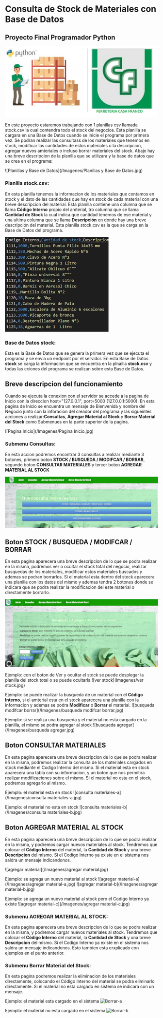 # Consulta de Stock de Materiales con Base de Datos
## Proyecto Final Programador Python

![ControlDeStock](/Imagenes/ControlDeStock.jpg)


En este proyecto estaremos trabajando con 1 planillas csv llamada stock.csv la cual contendra todo el stock del negocios. Esta planilla se cargara en una Base de Datos cuando se inicie el programa por primera vez. Se podran realizar las consultass de los materiales que tenemos en stock, modificar las cantidades de estos materiales o la descripcion, agregar nuevos amteriales o incluso borrar materiales del stock. 
Abajo hay una breve descripcion de la planilla que se utilizara y la base de datos que se crea en el programa:

![Planillas y Base de Datos](/Imagenes/Planillas y Base de Datos.jpg)

### Planilla **stock.csv**: 
En esta planilla tenemos la informacion de los materiales que contamos en stock y el dato de las cantidades que hay en stock de cada material con una breve descripcion del material. Esta planilla contiene una columna que se llama **Código Interno** propio del amterial, tro columna que se llama **Cantidad de Stock** la cual indica que cantidad tenemos de ese material y una ultima columna que se llama **Descripción** en donde hay una breve descripción del material. Esta planilla stock.csv es la que se carga en la Base de Datos del programa.

![stock](/Imagenes/stock.jpg)

### Base de Datos **stock**: 
Esta es la Base de Datos que se genera la primera vez que se ejecuta el programa y se envia un endpoint por el servidor. En esta Base de Datos **stock** se carga la informacion que se encuentra en la plnailla **stock.csv** y todas las cciones del programa se realizan sobre esta Base de Datos. 


## Breve descripcion del funcionamiento

Cuando se ejecuta la conexion con el servidor se accede a la pagina de Inicio con la direccion host="127.0.0.1", port=5000 (127.0.0.1:5000). En esta pagina de Inicio se encuentra un mensaje de Bienvenida y nombre del Negocio junto con la inforacion del creador del programa y las sigueintes acciones a realizar:**Consultas**, **Agregar Material al Stock** y **Borrar Material del Stock** como Submenues en la parte superior de la pagina.

![Pagina Inicio](/Imagenes/Pagina Inicio.jpg)


### Submenu **Consultas**: 
En esta accion podremos encontrar 3 consultas a realizar mediante 3 botones, primero boton **STOCK / BUSQUEDA / MODIFCAR / BORRAR**, segundo boton **CONSULTAR MATERIALES** y tercer boton **AGREGAR MATERIAL AL STOCK** 

![Consulta-a](/Imagenes/Consulta-a.jpg)

## Boton **STOCK / BUSQUEDA / MODIFCAR / BORRAR**
En esta pagina aparecera una breve descripcion de lo que se podra realizar en la misma, podremos ver o ocultar el stock total del negocio, realizar busquedas de los materiales, modificar estos materiales buscados y ademas se podran borrarlos. Si el material esta dentro del stock aparecera una planilla con los datos del mismo y ademas tendra 2 botones donde se indicara que se podra realizar la modificacion del este material o directamente borrarlo.

![stock-busqueda-modificar-borrar](/Imagenes/stock-busqueda-modificar-borrar.jpg)

Ejemplo: con el boton de Ver y ocultar el stock se puede desplegar la planilla del stock total o se puede ocultarla
![ver stock](Imagenes/ver stock.jpg)

Ejemplo: se puede realizar la busqueda de un material con el **Código Interno**, si el amterial esta en el stock aparecera una planilla con la informacion y ademas se podra **Modificar** o **Borrar** el material.
![busqueda modifcar borrar](/Imagenes/busqueda modifcar borrar.jpg)

Ejemplo: si se realiza una busqueda y el material no esta cargado en la planilla, el mismo se podra agregar al stock
![busqueda agregar](/Imagenes/busqueda agregar.jpg)

## Boton **CONSULTAR MATERIALES**
En esta pagina aparecera una breve descripcion de lo que se podra realizar en la misma, podremos realizar la consulta de los materiales cargados en stock mediante el Codigo Interno del mismo. Si el material esta en stock aparecera una tabla con su informacion, y un boton que nos permitira realizar modificaciones sobre el mismo. Si el material no esta en el stock, podremos agregarlo al mismo.

Ejemplo: el material esta en stock
![consulta materiales-a](/Imagenes/consulta materiales-a.jpg)

Ejemplo: el material no esta en stock
![consulta materiales-b](/Imagenes/consulta materiales-b.jpg)

## Boton **AGREGAR MATERIAL AL STOCK**
En esta pagina aparecera una breve descripcion de lo que se podra realizar en la misma, y podremos cargar nuevos materiales al stock. Tendremos que colocar el **Código Interno** del material, la **Cantidad de Stock** y una breve **Descripcion** del mismo. Si el Codigo Interno ya existe en el sistema nos saldra un mensaje indicandonos.

![agregar material](/Imagenes/agregar material.jpg)

Ejemplo: se agrega un nuevo material al stock
![agregar material-a](/Imagenes/agregar material-a.jpg)
![agregar material-b](/Imagenes/agregar material-b.jpg)

Ejemplo: se agrega un nuevo material al stock pero el Codigo Interno ya existe
![agregar material-c](/Imagenes/agregar material-c.jpg)

### Submenu **AGREGAR MATERIAL AL STOCK**: 
En esta pagina aparecera una breve descripcion de lo que se podra realizar en la misma, y podremos cargar nuevos materiales al stock. Tendremos que colocar el **Código Interno** del material, la **Cantidad de Stock** y una breve **Descripcion** del mismo. Si el Codigo Interno ya existe en el sistema nos saldra un mensaje indicandonos. Esto tambien esta erxplicado con ejemplos en el punto anterior. 

### Submenu **Borrar Material del Stock**:
En esta pagina podremos realizar la eliminacion de los materiales directamente, colocando el Código Interno del material se podra eliminarlo directamente. Si el material no esta cargado en sistema se indicara con un mensaje.

Ejemplo: el material esta cargado en el sistema
![Borrar-a](/Imagenes/Imagenes/Borrar-a.jpg)


Ejemplo: el material no esta cargado en el sistema
![Borrar-b](/Imagenes/Imagenes/Borrar-b.jpg)


